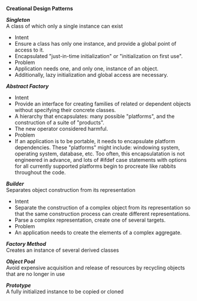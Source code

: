 __Creational Design Patterns__

___Singleton___  
A class of which only a single instance can exist  
*  Intent
  *  Ensure a class has only one instance, and provide a global point of  access to it.  
  *  Encapsulated "just-in-time initialization" or "initialization on first use".  
*  Problem
  *  Application needs one, and only one, instance of an object.
  *  Additionally, lazy initialization and global access are necessary.

___Abstract Factory___  
*  Intent
  *  Provide an interface for creating families of related or dependent objects without specifying their concrete classes.
  *  A hierarchy that encapsulates: many possible "platforms", and the construction of a suite of "products".
  *  The new operator considered harmful.  
*  Problem  
  *  If an application is to be portable, it needs to encapsulate platform dependencies. These "platforms" might include: windowing system, operating system, database, etc. Too often, this encapsulatation is not engineered in advance, and lots of #ifdef case statements with options for all currently supported platforms begin to procreate like rabbits throughout the code.


___Builder___  
Separates object construction from its representation  
*  Intent
  *  Separate the construction of a complex object from its representation so that the same construction process can create different representations.  
  *  Parse a complex representation, create one of several targets.  
*  Problem
  *  An application needs to create the elements of a complex aggregate.   
  
___Factory Method___  
Creates an instance of several derived classes  

___Object Pool___  
Avoid expensive acquisition and release of resources by recycling objects that are no longer in use  

___Prototype___  
A fully initialized instance to be copied or cloned  

